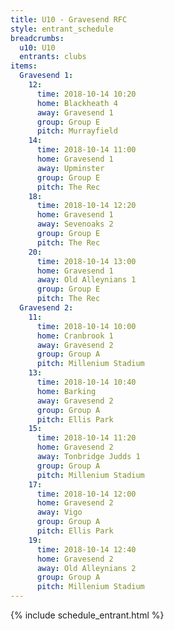 ```yaml
---
title: U10 - Gravesend RFC
style: entrant_schedule
breadcrumbs:
  u10: U10
  entrants: clubs
items:
  Gravesend 1:
    12:
      time: 2018-10-14 10:20
      home: Blackheath 4
      away: Gravesend 1
      group: Group E
      pitch: Murrayfield
    14:
      time: 2018-10-14 11:00
      home: Gravesend 1
      away: Upminster
      group: Group E
      pitch: The Rec
    18:
      time: 2018-10-14 12:20
      home: Gravesend 1
      away: Sevenoaks 2
      group: Group E
      pitch: The Rec
    20:
      time: 2018-10-14 13:00
      home: Gravesend 1
      away: Old Alleynians 1
      group: Group E
      pitch: The Rec
  Gravesend 2:
    11:
      time: 2018-10-14 10:00
      home: Cranbrook 1
      away: Gravesend 2
      group: Group A
      pitch: Millenium Stadium
    13:
      time: 2018-10-14 10:40
      home: Barking
      away: Gravesend 2
      group: Group A
      pitch: Ellis Park
    15:
      time: 2018-10-14 11:20
      home: Gravesend 2
      away: Tonbridge Judds 1
      group: Group A
      pitch: Millenium Stadium
    17:
      time: 2018-10-14 12:00
      home: Gravesend 2
      away: Vigo
      group: Group A
      pitch: Ellis Park
    19:
      time: 2018-10-14 12:40
      home: Gravesend 2
      away: Old Alleynians 2
      group: Group A
      pitch: Millenium Stadium
---
```


{% include schedule_entrant.html %}
